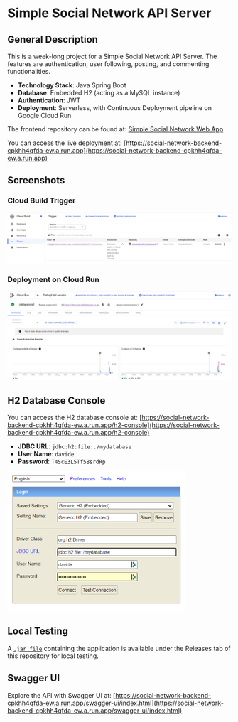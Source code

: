 # Simple Social Network API Server

## General Description

This is a week-long project for a Simple Social Network API Server. The features are authentication, user following, posting, and commenting functionalities.

- **Technology Stack**: Java Spring Boot
- **Database**: Embedded H2 (acting as a MySQL instance)
- **Authentication**: JWT
- **Deployment**: Serverless, with Continuous Deployment pipeline on Google Cloud Run

The frontend repository can be found at:
[Simple Social Network Web App](https://github.com/TdjHJ9zM5k/simple-social-api-web)

You can access the live deployment at:
[https://social-network-backend-cpkhh4qfda-ew.a.run.app](https://social-network-backend-cpkhh4qfda-ew.a.run.app)



## Screenshots

### Cloud Build Trigger
<img src="docs/screenshots/cloud_build.png" alt="Trigger" width="600"/>

### Deployment on Cloud Run
<img src="docs/screenshots/cloud_run.png" alt="Deployment" width="600"/>

## H2 Database Console

You can access the H2 database console at:
[https://social-network-backend-cpkhh4qfda-ew.a.run.app/h2-console](https://social-network-backend-cpkhh4qfda-ew.a.run.app/h2-console)

- **JDBC URL**: `jdbc:h2:file:./mydatabase`
- **User Name**: `davide`
- **Password**: `T4ScE3L5Tf58srdRp`

<img src="docs/screenshots/h2-console.png" alt="H2 Console" width="400"/>

## Local Testing

A [`.jar file`](https://github.com/TdjHJ9zM5k/simple-social-api-server/releases/latest) containing the application is available under the Releases tab of this repository for local testing.

## Swagger UI

Explore the API with Swagger UI at:
[https://social-network-backend-cpkhh4qfda-ew.a.run.app/swagger-ui/index.html](https://social-network-backend-cpkhh4qfda-ew.a.run.app/swagger-ui/index.html)

